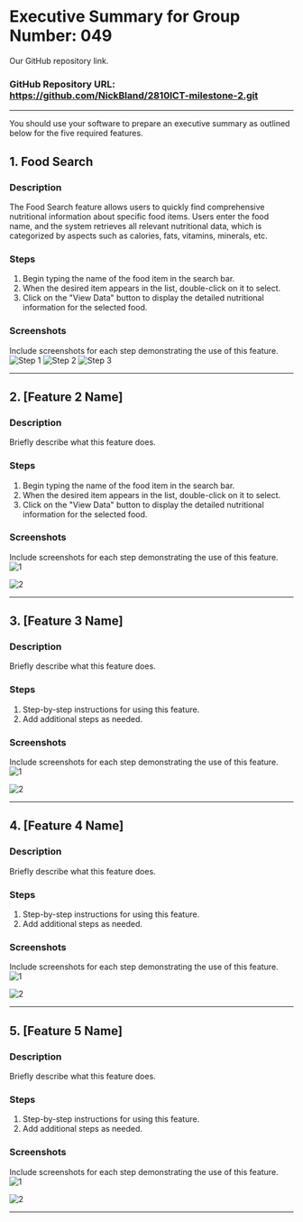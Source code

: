 # Executive Summary for Group Number: 049

Our GitHub repository link.
### GitHub Repository URL: https://github.com/NickBland/2810ICT-milestone-2.git

---

You should use your software to prepare an executive summary as outlined below for the five required features.

## 1. Food Search
### Description  
The Food Search feature allows users to quickly find comprehensive nutritional information about specific food items. Users enter the food name, and the system retrieves all relevant nutritional data, which is categorized by aspects such as calories, fats, vitamins, minerals, etc.

### Steps
1. Begin typing the name of the food item in the search bar.
2. When the desired item appears in the list, double-click on it to select.
3. Click on the "View Data" button to display the detailed nutritional information for the selected food.

### Screenshots
Include screenshots for each step demonstrating the use of this feature.  
![Step 1](![img.png](img.png))
![Step 2](![img_1.png](img_1.png))
![Step 3](![img_2.png](img_2.png))

---

## 2. [Feature 2 Name]
### Description  
Briefly describe what this feature does.

### Steps
1. Begin typing the name of the food item in the search bar. 
2. When the desired item appears in the list, double-click on it to select.
3. Click on the "View Data" button to display the detailed nutritional information for the selected food.
### Screenshots
Include screenshots for each step demonstrating the use of this feature.  
![1](./visual_design.png)

![2](./visual_design.png)

---

## 3. [Feature 3 Name]
### Description  
Briefly describe what this feature does.

### Steps
1. Step-by-step instructions for using this feature.
2. Add additional steps as needed.

### Screenshots
Include screenshots for each step demonstrating the use of this feature.    
![1](./visual_design.png)

![2](./visual_design.png)


---

## 4. [Feature 4 Name]
### Description  
Briefly describe what this feature does.

### Steps
1. Step-by-step instructions for using this feature.
2. Add additional steps as needed.

### Screenshots
Include screenshots for each step demonstrating the use of this feature.    
![1](./visual_design.png)

![2](./visual_design.png)


---

## 5. [Feature 5 Name]
### Description  
Briefly describe what this feature does.

### Steps
1. Step-by-step instructions for using this feature.
2. Add additional steps as needed.

### Screenshots
Include screenshots for each step demonstrating the use of this feature.    
![1](./visual_design.png)

![2](./visual_design.png)


---
